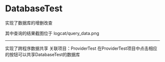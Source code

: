 # DatabaseTest

实现了数据库的增删改查

其中查询的结果截图位于 logcat/query_data.png

---

实现了跨程序数据共享 关联项目：ProviderTest
在ProviderTest项目中点击相应的按钮可以共享DatabaseTest的数据库